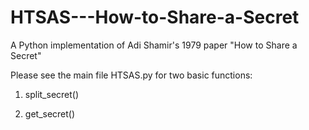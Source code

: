 # HTSAS---How-to-Share-a-Secret
A Python implementation of Adi Shamir's 1979 paper "How to Share a Secret" 

Please see the main file HTSAS.py for two basic functions:

1. split_secret()

2. get_secret()

